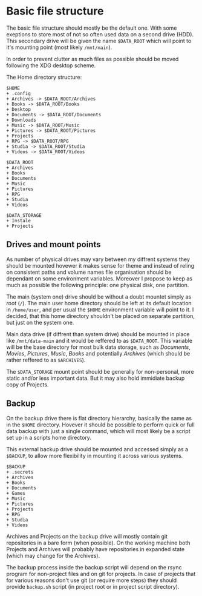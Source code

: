 # Basic file structure

The basic file structure should mostly be the default one. With some exeptions to store most of not so often used data on a second drive (HDD). This secondary drive will be given the name `$DATA_ROOT` which will point to it's mounting point (most likely `/mnt/main`).

In order to prevent clutter as much files as possible should be moved following the XDG desktop scheme.

The Home directory structure:

```
$HOME
+ .config
+ Archives -> $DATA_ROOT/Archives
+ Books -> $DATA_ROOT/Books
+ Desktop
+ Documents -> $DATA_ROOT/Documents
+ Downloads
+ Music -> $DATA_ROOT/Music
+ Pictures -> $DATA_ROOT/Pictures
+ Projects
+ RPG -> $DATA_ROOT/RPG
+ Studia -> $DATA_ROOT/Studia
+ Videos -> $DATA_ROOT/Videos
```

```
$DATA_ROOT
+ Archives
+ Books
+ Documents
+ Music
+ Pictures
+ RPG
+ Studia 
+ Videos 
```

```
$DATA_STORAGE
+ Instale
+ Projects
```

## Drives and mount points

As number of physical drives may vary between my diffrent systems they should be mounted hovewer it makes sense for theme and instead of reling on consistent paths and volume names file organisation should be dependant on some environment variables. Moreover I propose to keep as much as possible the following principle: one physical disk, one partition.

The main (system one) drive should be without a doubt mountet simply as *root* (`/`). The main user home directory should be left at its default location in `/home/user`, and per usual the `$HOME` environment variable will point to it. I decided, that this home directory shouldn't be placed on separate partition, but just on the system one.

Main data drive (if diffrent than system drive) should be mounted in place like `/mnt/data-main` and it would be reffered to as `$DATA_ROOT`. This variable will be the base directory for most bulk data storage, such as *Documents*, *Movies*, *Pictures*, *Music*, *Books* and potentially *Archives* (which should be rather reffered to as `$ARCHIVES`).

The `$DATA_STORAGE` mount point should be generally for non-personal, more static and/or less important data. But it may also hold immidiate backup copy of Projects.

## Backup

On the backup drive there is flat directory hierarchy, basically the same as in the `$HOME` directory. Hovever it should be possible to perform quick or full data backup with just a single command, which will most likely be a script set up in a scripts home directory.

This external backup drive should be mounted and accessed simply as a `$BACKUP`, to allow more flexibility in mounting it across various systems.

```
$BACKUP
+ .secrets
+ Archives
+ Books
+ Documents
+ Games
+ Music
+ Pictures
+ Projects
+ RPG
+ Studia
+ Videos
```

Archives and Projects on the backup drive will mostly contain git repositories in a bare form (when possible). On the working machine both Projects and Archives will probably have repositories in expanded state (which may change for the Archives).

The backup process inside the backup script will depend on the rsync program for non-project files and on git for projects. In case of projects that for various reasons don't use git (or require more steps) they should provide `backup.sh` script (in project root or in project script directory).